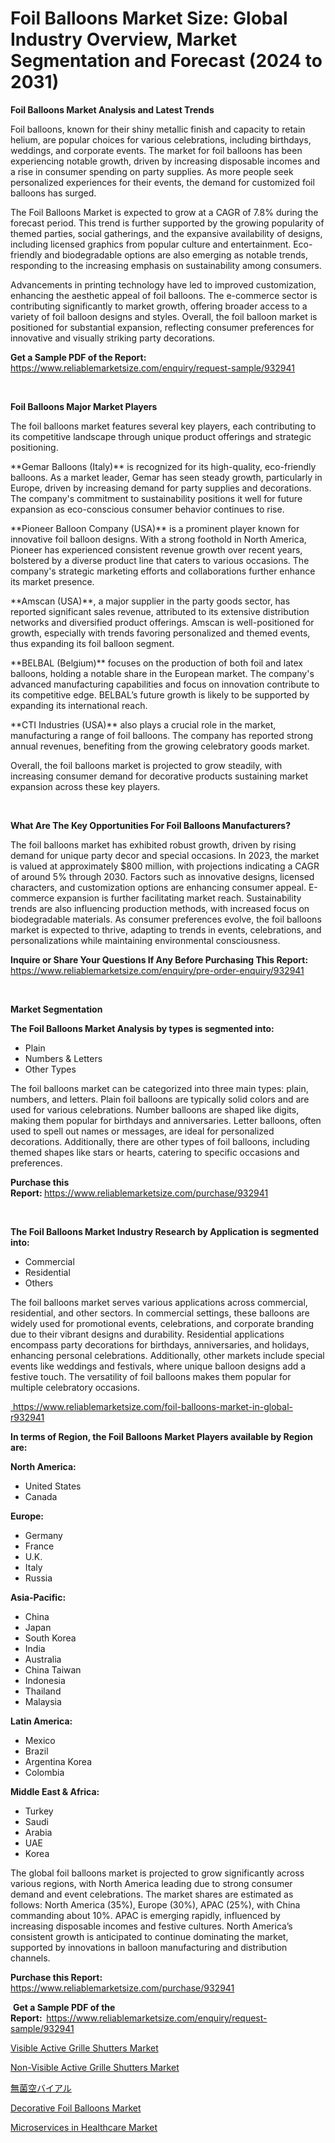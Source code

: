 <p><h1>Foil Balloons Market Size: Global Industry Overview, Market Segmentation and Forecast (2024 to 2031)</h1></p><p><strong>Foil Balloons Market Analysis and Latest Trends</strong></p>
<p><p>Foil balloons, known for their shiny metallic finish and capacity to retain helium, are popular choices for various celebrations, including birthdays, weddings, and corporate events. The market for foil balloons has been experiencing notable growth, driven by increasing disposable incomes and a rise in consumer spending on party supplies. As more people seek personalized experiences for their events, the demand for customized foil balloons has surged.</p><p>The Foil Balloons Market is expected to grow at a CAGR of 7.8% during the forecast period. This trend is further supported by the growing popularity of themed parties, social gatherings, and the expansive availability of designs, including licensed graphics from popular culture and entertainment. Eco-friendly and biodegradable options are also emerging as notable trends, responding to the increasing emphasis on sustainability among consumers. </p><p>Advancements in printing technology have led to improved customization, enhancing the aesthetic appeal of foil balloons. The e-commerce sector is contributing significantly to market growth, offering broader access to a variety of foil balloon designs and styles. Overall, the foil balloon market is positioned for substantial expansion, reflecting consumer preferences for innovative and visually striking party decorations.</p></p>
<p><strong>Get a Sample PDF of the Report:&nbsp;</strong> <a href="https://www.reliablemarketsize.com/enquiry/request-sample/932941">https://www.reliablemarketsize.com/enquiry/request-sample/932941</a></p>
<p>&nbsp;</p>
<p><strong>Foil Balloons Major Market Players</strong></p>
<p><p>The foil balloons market features several key players, each contributing to its competitive landscape through unique product offerings and strategic positioning.</p><p>**Gemar Balloons (Italy)** is recognized for its high-quality, eco-friendly balloons. As a market leader, Gemar has seen steady growth, particularly in Europe, driven by increasing demand for party supplies and decorations. The company's commitment to sustainability positions it well for future expansion as eco-conscious consumer behavior continues to rise.</p><p>**Pioneer Balloon Company (USA)** is a prominent player known for innovative foil balloon designs. With a strong foothold in North America, Pioneer has experienced consistent revenue growth over recent years, bolstered by a diverse product line that caters to various occasions. The company's strategic marketing efforts and collaborations further enhance its market presence.</p><p>**Amscan (USA)**, a major supplier in the party goods sector, has reported significant sales revenue, attributed to its extensive distribution networks and diversified product offerings. Amscan is well-positioned for growth, especially with trends favoring personalized and themed events, thus expanding its foil balloon segment.</p><p>**BELBAL (Belgium)** focuses on the production of both foil and latex balloons, holding a notable share in the European market. The company's advanced manufacturing capabilities and focus on innovation contribute to its competitive edge. BELBAL’s future growth is likely to be supported by expanding its international reach.</p><p>**CTI Industries (USA)** also plays a crucial role in the market, manufacturing a range of foil balloons. The company has reported strong annual revenues, benefiting from the growing celebratory goods market.</p><p>Overall, the foil balloons market is projected to grow steadily, with increasing consumer demand for decorative products sustaining market expansion across these key players.</p></p>
<p>&nbsp;</p>
<p><strong>What Are The Key Opportunities For Foil Balloons Manufacturers?</strong></p>
<p><p>The foil balloons market has exhibited robust growth, driven by rising demand for unique party decor and special occasions. In 2023, the market is valued at approximately $800 million, with projections indicating a CAGR of around 5% through 2030. Factors such as innovative designs, licensed characters, and customization options are enhancing consumer appeal. E-commerce expansion is further facilitating market reach. Sustainability trends are also influencing production methods, with increased focus on biodegradable materials. As consumer preferences evolve, the foil balloons market is expected to thrive, adapting to trends in events, celebrations, and personalizations while maintaining environmental consciousness.</p></p>
<p><strong>Inquire or Share Your Questions If Any Before Purchasing This Report:</strong> <a href="https://www.reliablemarketsize.com/enquiry/pre-order-enquiry/932941">https://www.reliablemarketsize.com/enquiry/pre-order-enquiry/932941</a></p>
<p>&nbsp;</p>
<p><strong>Market Segmentation</strong></p>
<p><strong>The Foil Balloons Market Analysis by types is segmented into:</strong></p>
<p><ul><li>Plain</li><li>Numbers & Letters</li><li>Other Types</li></ul></p>
<p><p>The foil balloons market can be categorized into three main types: plain, numbers, and letters. Plain foil balloons are typically solid colors and are used for various celebrations. Number balloons are shaped like digits, making them popular for birthdays and anniversaries. Letter balloons, often used to spell out names or messages, are ideal for personalized decorations. Additionally, there are other types of foil balloons, including themed shapes like stars or hearts, catering to specific occasions and preferences.</p></p>
<p><strong>Purchase this Report:&nbsp;</strong><a href="https://www.reliablemarketsize.com/purchase/932941">https://www.reliablemarketsize.com/purchase/932941</a></p>
<p>&nbsp;</p>
<p><strong>The Foil Balloons Market Industry Research by Application is segmented into:</strong></p>
<p><ul><li>Commercial</li><li>Residential</li><li>Others</li></ul></p>
<p><p>The foil balloons market serves various applications across commercial, residential, and other sectors. In commercial settings, these balloons are widely used for promotional events, celebrations, and corporate branding due to their vibrant designs and durability. Residential applications encompass party decorations for birthdays, anniversaries, and holidays, enhancing personal celebrations. Additionally, other markets include special events like weddings and festivals, where unique balloon designs add a festive touch. The versatility of foil balloons makes them popular for multiple celebratory occasions.</p></p>
<p><a href="https://www.reliablemarketsize.com/foil-balloons-market-in-global-r932941">&nbsp;https://www.reliablemarketsize.com/foil-balloons-market-in-global-r932941</a></p>
<p><strong>In terms of Region, the Foil Balloons Market Players available by Region are:</strong></p>
<p>
    <p> <strong> North America: </strong>
        <ul>
            <li>United States</li>
            <li>Canada</li>
        </ul>
        </p> 
    <p> <strong> Europe: </strong>
        <ul>
            <li>Germany</li>
            <li>France</li>
            <li>U.K.</li>
            <li>Italy</li>
            <li>Russia</li>
        </ul>
        </p> 
    <p> <strong> Asia-Pacific: </strong>
        <ul>
            <li>China</li>
            <li>Japan</li>
            <li>South Korea</li>
            <li>India</li>
            <li>Australia</li>
            <li>China Taiwan</li>
            <li>Indonesia</li>
            <li>Thailand</li>
            <li>Malaysia</li>
        </ul>
        </p> 
    <p> <strong> Latin America: </strong>
        <ul>
            <li>Mexico</li>
            <li>Brazil</li>
            <li>Argentina Korea</li>
            <li>Colombia</li>
        </ul>
        </p> 
    <p> <strong> Middle East & Africa: </strong>
        <ul>
            <li>Turkey</li>
            <li>Saudi</li>
            <li>Arabia</li>
            <li>UAE</li>
            <li>Korea</li>
        </ul>
    </p>
    </p>
<p><p>The global foil balloons market is projected to grow significantly across various regions, with North America leading due to strong consumer demand and event celebrations. The market shares are estimated as follows: North America (35%), Europe (30%), APAC (25%), with China commanding about 10%. APAC is emerging rapidly, influenced by increasing disposable incomes and festive cultures. North America’s consistent growth is anticipated to continue dominating the market, supported by innovations in balloon manufacturing and distribution channels.</p></p>
<p><strong>Purchase this Report: </strong><a href="https://www.reliablemarketsize.com/purchase/932941">https://www.reliablemarketsize.com/purchase/932941</a></p>
<p>&nbsp;<strong>Get a Sample PDF of the Report:&nbsp;&nbsp;</strong><a href="https://www.reliablemarketsize.com/enquiry/request-sample/932941">https://www.reliablemarketsize.com/enquiry/request-sample/932941</a></p>
<p><strong></strong></p>
<p><p><a href="https://issuu.com/reportprime-2/docs/visible-active-grille-shutters-mark_5b8687f273f599">Visible Active Grille Shutters Market</a></p><p><a href="https://issuu.com/reportprime-2/docs/non-visible-active-grille-shutters-_55e163c0460248">Non-Visible Active Grille Shutters Market</a></p><p><a href="https://medium.com/@fsde4w/sterile-empty-vials-market-%E3%81%AE%E3%82%B0%E3%83%AD%E3%83%BC%E3%83%90%E3%83%AB%E5%B8%82%E5%A0%B4%E6%A6%82%E8%A6%81%E3%81%AF-%E4%B8%96%E7%95%8C%E3%81%8A%E3%82%88%E3%81%B3%E4%B8%BB%E8%A6%81%E5%B8%82%E5%A0%B4%E3%81%AB%E3%81%8A%E3%81%91%E3%82%8B%E6%A5%AD%E7%95%8C%E3%81%AB%E5%BD%B1%E9%9F%BF%E3%82%92%E4%B8%8E%E3%81%88%E3%82%8B%E4%B8%BB%E8%A6%81%E3%81%AA%E3%83%88%E3%83%AC%E3%83%B3%E3%83%89%E3%81%AB%E3%81%A4%E3%81%84%E3%81%A6-%E7%8B%AC%E8%87%AA%E3%81%AE%E8%A6%96%E7%82%B9%E3%82%92%E6%8F%90%E4%BE%9B%E3%81%97%E3%81%BE%E3%81%99-72b649f2a543">無菌空バイアル</a></p><p><a href="https://github.com/julyju69/Market-Research-Report-List-5/blob/main/decorative-foil-balloons-market.md">Decorative Foil Balloons Market</a></p><p><a href="https://www.linkedin.com/pulse/microservices-healthcare-market-size-segmentation-trends-m1jsc?trackingId=NIgJFPfbQy%2BsnoCRLi2pEw%3D%3D">Microservices in Healthcare Market</a></p></p>